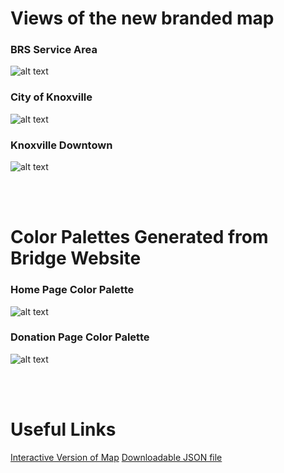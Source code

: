 # Views of the new branded map

### BRS Service Area
![alt text](https://michaela-marincic.github.io/GIS_Portfolio_Marincic/Custom%20Google%20Map%20Materials/Highest%20Zoom%20Level.png?raw=true)


### City of Knoxville
![alt text](https://michaela-marincic.github.io/GIS_Portfolio_Marincic/Custom%20Google%20Map%20Materials/Medium%20Zoom%20Level.png?raw=true)

### Knoxville Downtown
![alt text](https://michaela-marincic.github.io/GIS_Portfolio_Marincic/Custom%20Google%20Map%20Materials/Lowest%20Zoom%20Level.png?raw=true)

<br>
<br>

# Color Palettes Generated from Bridge Website

### Home Page Color Palette
![alt text](https://michaela-marincic.github.io/GIS_Portfolio_Marincic/Custom%20Google%20Map%20Materials/Home%20Page%20Palette.png?raw=true)

### Donation Page Color Palette
![alt text](https://michaela-marincic.github.io/GIS_Portfolio_Marincic/Custom%20Google%20Map%20Materials/Donation%20Page%20Palette.png?raw=true)

<br>
<br>

# Useful Links
[Interactive Version of Map](https://michaela-marincic.github.io/GIS_Portfolio_Marincic/Custom%20Google%20Map%20Materials/custom-google-map.html)
[Downloadable JSON file](https://michaela-marincic.github.io/GIS_Portfolio_Marincic/Custom%20Google%20Map%20Materials/Custom%20Google%20Map.json)
